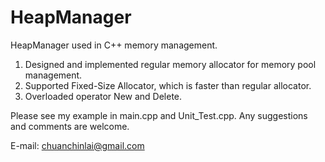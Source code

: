 # HeapManager

HeapManager used in C++ memory management.

1. Designed and implemented regular memory allocator for memory pool management. 
2. Supported Fixed-Size Allocator, which is faster than regular allocator. 
3. Overloaded operator New and Delete. 


Please see my example in main.cpp and Unit_Test.cpp. 
Any suggestions and comments are welcome. 

E-mail: chuanchinlai@gmail.com
